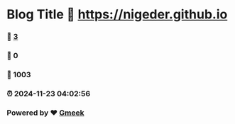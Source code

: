 # Blog Title :link: https://nigeder.github.io 
### :page_facing_up: [3](https://nigeder.github.io/tag.html) 
### :speech_balloon: 0 
### :hibiscus: 1003 
### :alarm_clock: 2024-11-23 04:02:56 
### Powered by :heart: [Gmeek](https://github.com/Meekdai/Gmeek)
